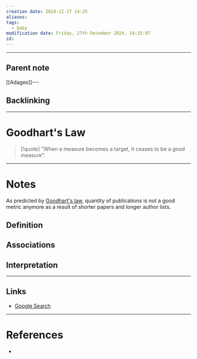 ```yaml
---
creation date: 2024-12-27 14:25
aliases: 
tags:
  - baby
modification date: Friday, 27th December 2024, 14:25:07
id:
---
```

---

## Parent note
[[Adages]]---
## Backlinking


---
# Goodhart's Law
>[!quote]
>"When a measure becomes a target, it ceases to be a good measure".

---
# Notes
As predicted by [Goodhart's law](https://www.wikiwand.com/en/articles/Goodhart's_law "Goodhart's law"), quantity of publications is not a good metric anymore as a result of shorter papers and longer author lists.
## Definition

## Associations

## Interpretation

---
## Links
- [Google Search](https://www.google.com/search?q=Goodhart's+Law)

---
# References
+ 